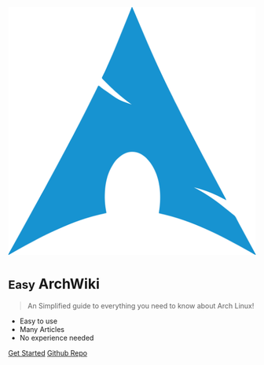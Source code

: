 ![logo](/icon.svg)

# <small>Easy</small> ArchWiki

> An Simplified guide to everything you need to know about Arch Linux!

- Easy to use
- Many Articles
- No experience needed

[Get Started](https://jasperbroeck.github.io/Easy-ArchWiki/#/?id=welcome-to-the-easy-arch-wiki-%f0%9f%8c%9f)
[Github Repo](https://github.com/JasperBroeck/Easy-ArchWiki)